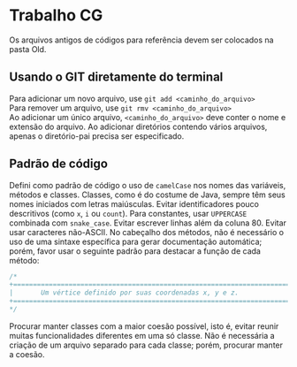 # Trabalho CG
Os arquivos antigos de códigos para referência devem ser colocados na pasta Old.
## Usando o GIT diretamente do terminal
Para adicionar um novo arquivo, use `git add <caminho_do_arquivo>`  
Para remover um arquivo, use `git rmv <caminho_do_arquivo>`  
Ao adicionar um único arquivo, `<caminho_do_arquivo>` deve conter o nome e extensão do arquivo. Ao adicionar diretórios contendo vários arquivos, apenas o diretório-pai precisa ser especificado.
## Padrão de código
Defini como padrão de código o uso de `camelCase` nos nomes das variáveis, métodos e classes. Classes, como é do costume de Java, sempre têm seus nomes iniciados com letras maiúsculas. Evitar identificadores pouco descritivos (como `x`, `i` ou `count`). Para constantes, usar `UPPERCASE` combinada com `snake_case`. Evitar escrever linhas além da coluna 80. Evitar usar caracteres não-ASCII. No cabeçalho dos métodos, não é necessário o uso de uma sintaxe específica para gerar documentação automática; porém, favor usar o seguinte padrão para destacar a função de cada método:
```java
/*
+==============================================================================
|		Um vértice definido por suas coordenadas x, y e z.
+==============================================================================
*/ 
```
Procurar manter classes com a maior coesão possível, isto é, evitar reunir muitas funcionalidades diferentes em uma só classe. Não é necessária a criação de um arquivo separado para cada classe; porém, procurar manter a coesão.
